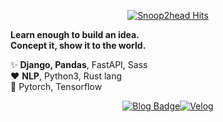 <div align=center>

[![Snoop2head Hits](https://hits.seeyoufarm.com/api/count/incr/badge.svg?url=https://github.com/snoop2head)](https://hits.seeyoufarm.com)

</div>

**Learn enough to build an idea.**<br>**Concept it, show it to the world.**

✨ **Django, Pandas**, FastAPI, Sass<br>
♥️ **NLP**, Python3, Rust lang<br>
🔭 Pytorch, Tensorflow

<!--- Logo Source: https://simpleicons.org/ -->
<!--- Badge Syntax: https://shields.io/ -->

<div align=center>

[![Blog Badge](http://img.shields.io/badge/Portfolio-black?style=flat-square&logo=github&link=https://github.com/snoop2head/portfolio/blob/master/README.md)](https://github.com/snoop2head/portfolio/blob/master/README.md)[![Velog](https://img.shields.io/badge/-Velog-brightgreen?style=flat-square&logo=Vimeo&logoColor=white&link=https://velog.io/@snoop2head)](https://velog.io/@snoop2head)

</div>

